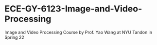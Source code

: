 # ECE-GY-6123-Image-and-Video-Processing
Image and Video Processing Course by Prof. Yao Wang at NYU Tandon in Spring 22
